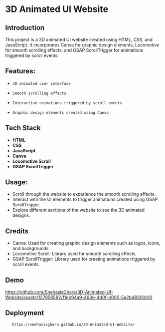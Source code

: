 
# 3D Animated UI Website





## Introduction

This project is a 3D animated UI website created using HTML, CSS, and JavaScript. It incorporates Canva for graphic design elements, Locomotive for smooth scrolling effects, and GSAP ScrollTrigger for animations triggered by scroll events.
##  Features:

*     3D animated user interface
*     Smooth scrolling effects
*     Interactive animations triggered by scroll events
*     Graphic design elements created using Canva
## Tech Stack

* **HTML**
* **CSS**
* **JavaScript**
* **Canva**
* **Locomotive Scroll**
* **GSAP ScrollTrigger** 

 




## Usage:
* Scroll through the website to experience the smooth scrolling  effects.
* Interact with the UI elements to trigger animations created using GSAP ScrollTrigger.
* Explore different sections of the website to see the 3D animated designs.
## Credits

* Canva: Used for creating graphic design elements such as logos, icons, and backgrounds.
* Locomotive Scroll: Library used for smooth scrolling effects.
* GSAP ScrollTrigger: Library used for creating animations triggered by scroll events.
## Demo
  https://github.com/SnehasisGhara/3D-Animated-UI-Website/assets/127956592/f1eb94a9-493e-4d0f-b005-5a2b48300b10

    
## Deployment



```bash
   https://snehasisghara.github.io/3D-Animated-UI-Website/
```

